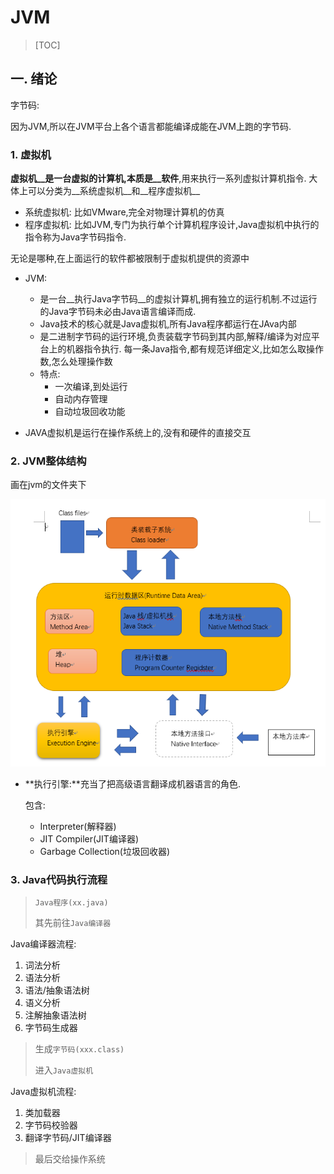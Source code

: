 # JVM

> [TOC]

## 一. 绪论

字节码:

因为JVM,所以在JVM平台上各个语言都能编译成能在JVM上跑的字节码.

### 1. 虚拟机

__虚拟机__是一台虚拟的计算机,本质是__软件__,用来执行一系列虚拟计算机指令. 大体上可以分类为__系统虚拟机__和__程序虚拟机__

* 系统虚拟机: 比如VMware,完全对物理计算机的仿真
* 程序虚拟机: 比如JVM,专门为执行单个计算机程序设计,Java虚拟机中执行的指令称为Java字节码指令.

无论是哪种,在上面运行的软件都被限制于虚拟机提供的资源中

* JVM:
  * 是一台__执行Java字节码__的虚拟计算机,拥有独立的运行机制.不过运行的Java字节码未必由Java语言编译而成.
  * Java技术的核心就是Java虚拟机,所有Java程序都运行在JAva内部
  * 是二进制字节码的运行环境,负责装载字节码到其内部,解释/编译为对应平台上的机器指令执行. 每一条Java指令,都有规范详细定义,比如怎么取操作数,怎么处理操作数
  * 特点:
    * 一次编译,到处运行
    * 自动内存管理
    * 自动垃圾回收功能

* JAVA虚拟机是运行在操作系统上的,没有和硬件的直接交互

### 2. JVM整体结构

画在jvm的文件夹下

![image-20200730195856697](pics/JVM/image-20200730195856697.png)

* **执行引擎:**充当了把高级语言翻译成机器语言的角色.

  包含:

  * Interpreter(解释器)
  * JIT Compiler(JIT编译器)
  * Garbage Collection(垃圾回收器)

### 3. Java代码执行流程

> `Java程序(xx.java) `
>
> 其先前往`Java编译器`

Java编译器流程:

1. 词法分析
2. 语法分析
3. 语法/抽象语法树
4. 语义分析
5. 注解抽象语法树
6. 字节码生成器

> 生成`字节码(xxx.class)`
>
> 进入`Java虚拟机`

Java虚拟机流程:

1. 类加载器
2. 字节码校验器
3. 翻译字节码/JIT编译器

> 最后交给操作系统